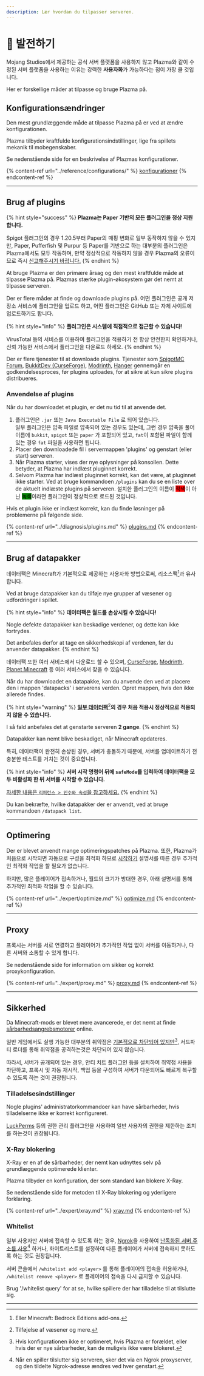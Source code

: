 ```yaml
---
description: Lær hvordan du tilpasser serveren.
---
```


# 🎨 발전하기

Mojang Studios에서 제공하는 공식 서버 플랫폼을 사용하지 않고 Plazma와 같이 수정된 서버 플랫폼을 사용하는 이유는 강력한 **사용자화**가 가능하다는 점이 가장 클 것입니다.

Her er forskellige måder at tilpasse og bruge Plazma på.

## Konfigurationsændringer <a href="#id-1" id="id-1"></a>

Den mest grundlæggende måde at tilpasse Plazma på er ved at ændre konfigurationen.

Plazma tilbyder kraftfulde konfigurationsindstillinger, lige fra spillets mekanik til mobegenskaber.

Se nedenstående side for en beskrivelse af Plazmas konfigurationer.

{% content-ref url="../reference/configurations/" %}
[konfigurationer](../reference/configurations/)
{% endcontent-ref %}

***

## Brug af plugins <a href="#id-2" id="id-2"></a>

{% hint style="success" %}
**Plazma는 Paper 기반의 모든 플러그인을 정상 지원합니다.**

Spigot 플러그인의 경우 1.20.5부터 Paper의 매핑 변화로 일부 동작하지 않을 수 있지만, Paper, Pufferfish 및 Purpur 등 Paper를 기반으로 하는 대부분의 플러그인은 Plazma에서도 모두 작동하며, 만약 정상적으로 작동하지 않을 경우 Plazma의 오류이므로 즉시 [신고해주시기 바랍니다.](../diagnosis/plugins.md)
{% endhint %}

At bruge Plazma er den primære årsag og den mest kraftfulde måde at tilpasse Plazma på. Plazmas stærke plugin-økosystem gør det nemt at tilpasse serveren.

Der er flere måder at finde og downloade plugins på. 어떤 플러그인은 공개 저장소 서비스에 플러그인을 업로드 하고, 어떤 플러그인은 GitHub 또는 자체 사이트에 업로드하기도 합니다.

{% hint style="info" %}
**플러그인은 시스템에 직접적으로 접근할 수 있습니다!**

VirusTotal 등의 서비스를 이용하여 플러그인을 적용하기 전 항상 안전한지 확인하거나, 신뢰 가능한 서비스에서 플러그인을 다운로드 하세요.
{% endhint %}

Der er flere tjenester til at downloade plugins. Tjenester som [SpigotMC Forum](https://www.spigotmc.org/resources/), [BukkitDev (CurseForge)](https://dev.bukkit.org/bukkit-plugins), [Modrinth](https://modrinth.com/plugins), [Hanger](https://hangar.papermc.io/) gennemgår en godkendelsesproces, før plugins uploades, for at sikre at kun sikre plugins distribueres.

### Anvendelse af plugins <a href="#id-2.1" id="id-2.1"></a>

Når du har downloadet et plugin, er det nu tid til at anvende det.

1. 플러그인은 `.jar` 또는 `Java Executable File` 로 되어 있습니다.\
   일부 플러그인은 압축 파일로 압축되어 있는 경우도 있는데, 그런 경우 압축을 풀어 이름에 `bukkit`, `spigot` 또는 `paper` 가 포함되어 있고, `fat`이 포함된 파일이 함께 있는 경우 `fat` 파일을 사용하면 됩니다.
2. Placer den downloadede fil i servermappen 'plugins' og genstart (eller start) serveren.
3. Når Plazma starter, vises der nye oplysninger på konsollen. Dette betyder, at Plazma har indlæst pluginnet korrekt.
4. Selvom Plazma har indlæst pluginnet korrekt, kan det være, at pluginnet ikke starter. Ved at bruge kommandoen `/plugins` kan du se en liste over de aktuelt indlæste plugins på serveren. 설치한 플러그인의 이름이 <mark style="background-color:red;">적색</mark>이 아닌 <mark style="background-color:green;">녹색</mark>이라면 플러그인이 정상적으로 로드된 것입니다.

Hvis et plugin ikke er indlæst korrekt, kan du finde løsninger på problemerne på følgende side.

{% content-ref url="../diagnosis/plugins.md" %}
[plugins.md](../diagnosis/plugins.md)
{% endcontent-ref %}

***

## Brug af datapakker <a href="#id-3" id="id-3"></a>

데이터팩은 Minecraft가 기본적으로 제공하는 사용자화 방법으로써, 리소스팩[^1]과 유사합니다.

Ved at bruge datapakker kan du tilføje nye grupper af væsener og udfordringer i spillet.

{% hint style="info" %}
**데이터팩은 월드를 손상시킬 수 있습니다!**

Nogle defekte datapakker kan beskadige verdener, og dette kan ikke fortrydes.

Det anbefales derfor at tage en sikkerhedskopi af verdenen, før du anvender datapakker.
{% endhint %}

데이터팩 또한 여러 서비스에서 다운로드 할 수 있으며, [CurseForge](https://www.curseforge.com/minecraft/search?page=1\\&pageSize=50\\&sortBy=relevancy\\&class=data-packs), [Modrinth](https://modrinth.com/datapacks), [Planet Minecraft](https://www.planetminecraft.com/data-packs/) 등 여러 서비스에서 찾을 수 있습니다.

Når du har downloadet en datapakke, kan du anvende den ved at placere den i mappen 'datapacks' i serverens verden. Opret mappen, hvis den ikke allerede findes.

{% hint style="warning" %}
[**일부 데이터팩**](#user-content-fn-2)[^2]**의 경우 처음 적용시 정상적으로 적용되지 않을 수 있습니다.**

I så fald anbefales det at genstarte serveren **2 gange**.
{% endhint %}

Datapakker kan nemt blive beskadiget, når Minecraft opdateres.

특히, 데이터팩이 완전히 손상된 경우, 서버가 충돌하기 때문에, 서버를 업데이트하기 전 충분한 테스트를 거치는 것이 중요합니다.

{% hint style="info" %}
**서버 시작 명령어 뒤에 `safeMode`를 입력하여 데이터팩을 모두 비활성화 한 뒤 서버를 시작할 수 있습니다.**

[자세한 내용은 `리퍼런스 > 인수와 속성`을 참고하세요.](../reference/arguments.md#safemode)
{% endhint %}

Du kan bekræfte, hvilke datapakker der er anvendt, ved at bruge kommandoen `/datapack list`.

***

## Optimering <a href="#id-4" id="id-4"></a>

Der er blevet anvendt mange optimeringspatches på Plazma. 또한, Plazma가 처음으로 시작되면 자동으로 구성을 최적화 하므로 [시작하기](./) 설명서를 따른 경우 추가적인 최적화 작업을 할 필요가 없습니다.

하지만, 많은 플레이어가 접속하거나, 월드의 크기가 방대한 경우, 아래 설명서를 통해 추가적인 최적화 작업을 할 수 있습니다.

{% content-ref url="../expert/optimize.md" %}
[optimize.md](../expert/optimize.md)
{% endcontent-ref %}

***

## Proxy <a href="#id-5" id="id-5"></a>

프록시는 서버를 서로 연결하고 플레이어가 추가적인 작업 없이 서버를 이동하거나, 다른 서버와 소통할 수 있게 합니다.

Se nedenstående side for information om sikker og korrekt proxykonfiguration.

{% content-ref url="../expert/proxy.md" %}
[proxy.md](../expert/proxy.md)
{% endcontent-ref %}

***

## Sikkerhed <a href="#id-5" id="id-5"></a>

Da Minecraft-mods er blevet mere avancerede, er det nemt at finde [sårbarhedsangrebsmotorer](#user-content-fn-3) online.

일반 게임에서도 실행 가능한 대부분의 취약점은 [기본적으로 차단되어 있지만](#user-content-fn-4)[^4], 서드파티 로더를 통해 취약점을 공격하는것은 차단되어 있지 않습니다.

따라서, 서버가 공개되어 있는 경우, 안티 치트 플러그인 등을 설치하여 취약점 사용을 차단하고, 프록시 및 자동 재시작, 백업 등을 구성하여 서버가 다운되어도 빠르게 복구할 수 있도록 하는 것이 권장됩니다.

### Tilladelsesindstillinger <a href="#id-5.1" id="id-5.1"></a>

Nogle plugins' administratorkommandoer kan have sårbarheder, hvis tilladelserne ikke er korrekt konfigureret.

[LuckPerms](https://luckperms.net/) 등의 권한 관리 플러그인을 사용하여 일반 사용자의 권한을 제한하는 조치를 하는것이 권장됩니다.

### X-Ray blokering <a href="#id-5.2" id="id-5.2"></a>

X-Ray er en af de sårbarheder, der nemt kan udnyttes selv på grundlæggende optimerede klienter.

Plazma tilbyder en konfiguration, der som standard kan blokere X-Ray.

Se nedenstående side for metoden til X-Ray blokering og yderligere forklaring.

{% content-ref url="../expert/xray.md" %}
[xray.md](../expert/xray.md)
{% endcontent-ref %}

### Whitelist <a href="#id-5.3" id="id-5.3"></a>

일부 사용자만 서버에 접속할 수 있도록 하는 경우, [Ngrok](./#id-6.2)을 사용하여 [난독화된 서버 주소를 사용](#user-content-fn-5)[^5] 하거나, 화이트리스트를 설정하여 다른 플레이어가 서버에 접속하지 못하도록 하는 것도 권장됩니다.

서버 콘솔에서 `/whitelist add <player>` 를 통해 플레이어의 접속을 허용하거나, `/whitelist remove <player>` 로 플레이어의 접속을 다시 금지할 수 있습니다.

Brug '/whitelist query' for at se, hvilke spillere der har tilladelse til at tilslutte sig.

***

[^1]: Eller Minecraft: Bedrock Editions add-ons.

[^2]: Tilføjelse af væsener og mere.

[^3]: Generelt kaldes det 'cheating'.

[^4]: Hvis konfigurationen ikke er optimeret, hvis Plazma er forældet, eller hvis der er nye sårbarheder, kan de muligvis ikke være blokeret.

[^5]: Når en spiller tilslutter sig serveren, sker det via en Ngrok proxyserver, og den tildelte Ngrok-adresse ændres ved hver genstart.
